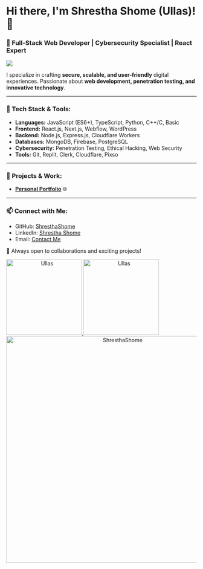# Hi there, I'm Shrestha Shome (Ullas)! 👋

### 🚀 Full-Stack Web Developer | Cybersecurity Specialist | React Expert

![](https://komarev.com/ghpvc/?username=ShresthaShome&abbreviated=true&label=PROFILE+VIEWS&style=plastic&base=13657)

I specialize in crafting **secure, scalable, and user-friendly** digital experiences. Passionate about **web development, penetration testing, and innovative technology**.

---

### 🔧 Tech Stack & Tools:
- **Languages:** JavaScript (ES6+), TypeScript, Python, C++/C, Basic
- **Frontend:** React.js, Next.js, Webflow, WordPress
- **Backend:** Node.js, Express.js, Cloudflare Workers
- **Databases:** MongoDB, Firebase, PostgreSQL
- **Cybersecurity:** Penetration Testing, Ethical Hacking, Web Security
- **Tools:** Git, Replit, Clerk, Cloudflare, Pixso

---

### 📌 Projects & Work:
- **[Personal Portfolio](https://ShresthaShome.github.io/)** 🌐

---

### 📫 Connect with Me:
- GitHub: [ShresthaShome](https://github.com/ShresthaShome)
- LinkedIn: [Shrestha Shome](https://www.linkedin.com/in/shrestha-shome/)
- Email: [Contact Me](mailto:shrestha.shome@gmail.com)

🚀 Always open to collaborations and exciting projects!

<a href="https://shresthashome.github.io/" align="center">
  <img height="200em" src="https://github-readme-stats.vercel.app/api?username=ShresthaShome&show_icons=true&theme=dracula&layout=compact" alt="Ullas"/>
  <img height="200em" src="https://github-readme-stats.vercel.app/api/top-langs?username=ShresthaShome&show_icons=true&theme=dracula&layout=compact" alt="Ullas" />
</a>

<a href="https://shresthashome.github.io/" align="center">
  <img src="https://github-readme-streak-stats.herokuapp.com/?user=ShresthaShome&theme=radical" alt="ShresthaShome" width="600" />
</a>
